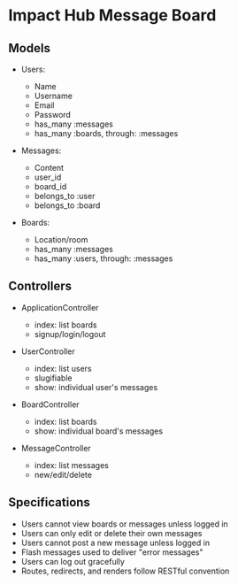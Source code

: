 # Impact Hub Message Board

## Models

* Users:
   - Name
   - Username
   - Email
   - Password
   - has_many :messages
   - has_many :boards, through: :messages

* Messages:
   - Content
   - user_id
   - board_id
   - belongs_to :user
   - belongs_to :board

* Boards:
   - Location/room
   - has_many :messages
   - has_many :users, through: :messages

## Controllers

* ApplicationController
   - index: list boards
   - signup/login/logout

* UserController
   - index: list users
   - slugifiable
   - show: individual user's messages

* BoardController
   - index: list boards
   - show: individual board's messages

* MessageController
   - index: list messages
   - new/edit/delete

## Specifications

 - Users cannot view boards or messages unless logged in
 - Users can only edit or delete their own messages
 - Users cannot post a new message unless logged in
 - Flash messages used to deliver "error messages"
 - Users can log out gracefully
 - Routes, redirects, and renders follow RESTful convention
